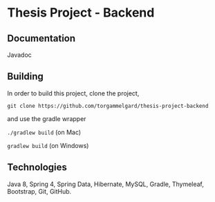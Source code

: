 # Thesis Project - Backend

## Documentation
Javadoc

## Building
In order to build this project, clone the project,

`git clone https://github.com/torgammelgard/thesis-project-backend`

and use the gradle wrapper

`./gradlew build`  (on Mac)

`gradlew build`    (on Windows)

## Technologies

Java 8, Spring 4, Spring Data, Hibernate, MySQL, Gradle, Thymeleaf, 
Bootstrap, Git, GitHub.
